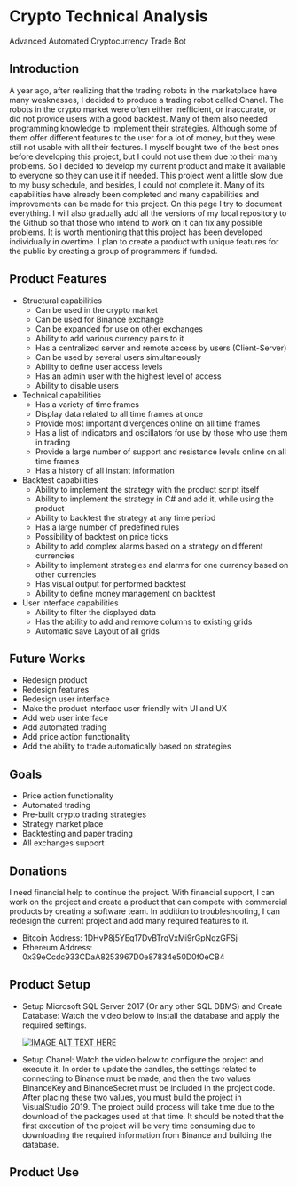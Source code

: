 # Crypto Technical Analysis
Advanced Automated Cryptocurrency Trade Bot


## Introduction
A year ago, after realizing that the trading robots in the marketplace have many weaknesses, I decided to produce a trading robot called Chanel. The robots in the crypto market were often either inefficient, or inaccurate, or did not provide users with a good backtest. Many of them also needed programming knowledge to implement their strategies. Although some of them offer different features to the user for a lot of money, but they were still not usable with all their features. I myself bought two of the best ones before developing this project, but I could not use them due to their many problems. So I decided to develop my current product and make it available to everyone so they can use it if needed. This project went a little slow due to my busy schedule, and besides, I could not complete it. Many of its capabilities have already been completed and many capabilities and improvements can be made for this project. On this page I try to document everything. I will also gradually add all the versions of my local repository to the Github so that those who intend to work on it can fix any possible problems. It is worth mentioning that this project has been developed individually in overtime. I plan to create a product with unique features for the public by creating a group of programmers if funded.


## Product Features
* Structural capabilities
    * Can be used in the crypto market
    * Can be used for Binance exchange
    * Can be expanded for use on other exchanges
    * Ability to add various currency pairs to it
    * Has a centralized server and remote access by users (Client-Server)
    * Can be used by several users simultaneously
    * Ability to define user access levels
    * Has an admin user with the highest level of access
    * Ability to disable users
* Technical capabilities
    * Has a variety of time frames
    * Display data related to all time frames at once
    * Provide most important divergences online on all time frames
    * Has a list of indicators and oscillators for use by those who use them in trading
    * Provide a large number of support and resistance levels online on all time frames
    * Has a history of all instant information
* Backtest capabilities
    * Ability to implement the strategy with the product script itself
    * Ability to implement the strategy in C# and add it, while using the product
    * Ability to backtest the strategy at any time period
    * Has a large number of predefined rules
    * Possibility of backtest on price ticks
    * Ability to add complex alarms based on a strategy on different currencies
    * Ability to implement strategies and alarms for one currency based on other currencies
    * Has visual output for performed backtest
    * Ability to define money management on backtest
* User Interface capabilities
    * Ability to filter the displayed data
    * Has the ability to add and remove columns to existing grids
    * Automatic save Layout of all grids


## Future Works
* Redesign product
* Redesign features
* Redesign user interface
* Make the product interface user friendly with UI and UX
* Add web user interface
* Add automated trading
* Add price action functionality
* Add the ability to trade automatically based on strategies


## Goals
* Price action functionality
* Automated trading
* Pre-built crypto trading strategies
* Strategy market place
* Backtesting and paper trading
* All exchanges support


## Donations
I need financial help to continue the project. With financial support, I can work on the project and create a product that can compete with commercial products by creating a software team. In addition to troubleshooting, I can redesign the current project and add many required features to it. 
* Bitcoin Address: 1DHvP8j5YEq17DvBTrqVxMi9rGpNqzGFSj
* Ethereum Address: 0x39eCcdc933CDaA8253967D0e87834e50D0f0eCB4


## Product Setup
* Setup Microsoft SQL Server 2017 (Or any other SQL DBMS) and Create Database: Watch the video below to install the database and apply the required settings.

  [![IMAGE ALT TEXT HERE](https://img.youtube.com/vi/YYhKG-UAr-w/0.jpg)](https://www.youtube.com/watch?v=YYhKG-UAr-w)


* Setup Chanel: Watch the video below to configure the project and execute it. In order to update the candles, the settings related to connecting to Binance must be made, and then the two values BinanceKey and BinanceSecret must be included in the project code. After placing these two values, you must build the project in VisualStudio 2019. The project build process will take time due to the download of the packages used at that time. It should be noted that the first execution of the project will be very time consuming due to downloading the required information from Binance and building the database.


## Product Use


